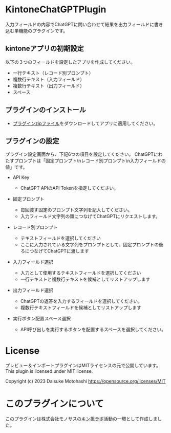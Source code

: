 # KintoneChatGPTPlugin
入力フィールドの内容でChatGPTに問い合わせて結果を出力フィールドに書き込む単機能のプラグインです。

## kintoneアプリの初期設定

以下の３つのフィールドを設定したアプリを作成してください。

- 一行テキスト（レコード別プロンプト）
- 複数行テキスト（入力フィールド）
- 複数行テキスト（出力フィールド）
- スペース

## プラグインのインストール
- [プラグインzipファイル](https://github.com/motohasystem/KintoneChatGPTPlugin/blob/main/dist/)をダウンロードしてアプリに適用してください。


## プラグインの設定

プラグイン設定画面から、下記6つの項目を設定してください。
ChatGPTにわたすプロンプトは「固定プロンプト\nレコード別プロンプト\n入力フィールドの値」です。

- API Key
    - ChatGPT APIのAPI Tokenを指定してください。

- 固定プロンプト
    - 毎回渡す固定のプロンプト文字列を記入してください。
    - 入力フィールド文字列の頭につなげてChatGPTにリクエストします。

- レコード別プロンプト
    - テキストフィールドを選択してください
    - ここに入力されている文字列をプロンプトとして、固定プロンプトの後ろにつなげてChatGPTに渡します

- 入力フィールド選択
    - 入力として使用するテキストフィールドを選択してください
    - 一行テキストと複数行テキストを候補としてリストアップします

- 出力フィールド選択
    - ChatGPTの返答を入力するフィールドを選択してください。
    - 複数行テキストフィールドを候補としてリストアップします

- 実行ボタン配置スペース選択
    - API呼び出しを実行するボタンを配置するスペースを選択してください。

# License

プレビュー＆インポートプラグインはMITライセンスの元で公開しています。
This plugin is licensed under MIT license.

Copyright (c) 2023 Daisuke Motohashi
https://opensource.org/licenses/MIT

# このプラグインについて

このプラグインは株式会社モノサスの[キン担ラボ](https://www.monosus.co.jp/service/kintanlab/)活動の一環として作成しました。
